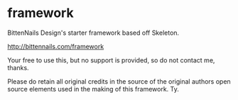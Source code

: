 framework
=========

BittenNails Design's starter framework based off Skeleton.

http://bittennails.com/framework

Your free to use this, but no support is provided, so do not contact me, thanks.

Please do retain all original credits in the source of the original authors open source elements used in the making of this framework. Ty.

